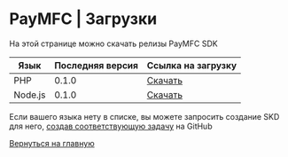 # PayMFC | Загрузки

На этой странице можно скачать релизы PayMFC SDK 

|Язык|Последняя версия|Ссылка на загрузку|
|--- |--- |--- |
|PHP|0.1.0|[Скачать](https://github.com/BASSTeam/PayMFC-SDK/archive/php-0.1.0.zip)|
|Node.js|0.1.0|[Скачать](https://github.com/BASSTeam/PayMFC-SDK/archive/node-0.1.0.zip)|

Если вашего языка нету в списке, вы можете запросить создание SKD для него, [создав соответствующую задачу](https://github.com/BASSTeam/PayMFC-SDK/issues/new/choose) на GitHub

[Вернуться на главную](..)
